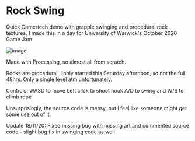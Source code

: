# Rock Swing
Quick Game/tech demo with grapple swinging and procedural rock textures. I made this in a day for University of Warwick's October 2020 Game Jam

![image](https://user-images.githubusercontent.com/8903016/110674938-4a02b380-81ca-11eb-9366-74ded2d7a286.png)

Made with Processing, so almost all from scratch.

Rocks are procedural. I only started this Saturday afternoon, so not the full 48hrs. Only a single level atm unfortunately.

Controls:
    WASD to move
    Left click to shoot hook
    A/D to swing and W/S to climb rope

Unsurprisingly, the source code is messy, but I feel like someone might get some use out of it.

Update 18/11/20: Fixed missing bug with missing art and commented source code - slight bug fix in swinging code as well
